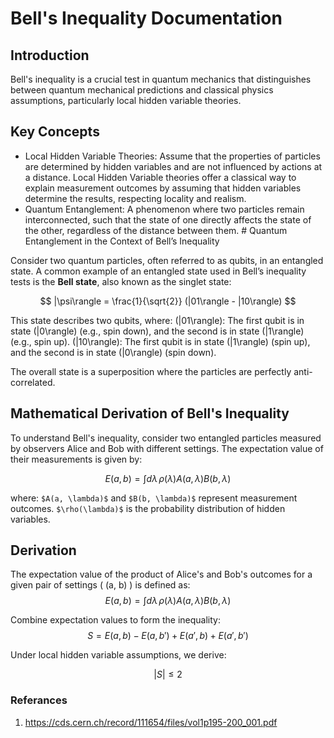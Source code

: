 # Bell's Inequality Documentation

## Introduction
Bell's inequality is a crucial test in quantum mechanics that distinguishes between quantum mechanical predictions and classical physics assumptions, particularly local hidden variable theories.

## Key Concepts
- Local Hidden Variable Theories: Assume that the properties of particles are determined by hidden variables and are not influenced by actions at a distance. Local Hidden Variable   theories offer a classical way to explain measurement outcomes by assuming that hidden variables determine the results, respecting locality and realism.
- Quantum Entanglement: A phenomenon where two particles remain interconnected, such that the state of one directly affects the state of the other, regardless of the distance between them. # Quantum Entanglement in the Context of Bell’s Inequality

Consider two quantum particles, often referred to as qubits, in an entangled state. A common example of an entangled state used in Bell’s inequality tests is the **Bell state**, also known as the singlet state:

$$
|\psi\rangle = \frac{1}{\sqrt{2}} (|01\rangle - |10\rangle)
$$

This state describes two qubits, where:
\(|01\rangle\): The first qubit is in state \(|0\rangle\) (e.g., spin down), and the second is in state \(|1\rangle\) (e.g., spin up).
\(|10\rangle\): The first qubit is in state \(|1\rangle\) (spin up), and the second is in state \(|0\rangle\) (spin down).

The overall state is a superposition where the particles are perfectly anti-correlated.

## Mathematical Derivation of Bell's Inequality

To understand Bell's inequality, consider two entangled particles measured by observers Alice and Bob with different settings. The expectation value of their measurements is given by:

$$ E(a, b) = \int d\lambda \, \rho(\lambda) A(a, \lambda) B(b, \lambda) $$

where:
`$A(a, \lambda)$` and `$B(b, \lambda)$` represent measurement outcomes.
`$\rho(\lambda)$` is the probability distribution of hidden variables.

## Derivation

The expectation value of the product of Alice's and Bob's outcomes for a given pair of settings \( (a, b) \) is defined as:
 $$
 E(a, b) = \int d\lambda \, \rho(\lambda) A(a, \lambda) B(b, \lambda)
 $$

Combine expectation values to form the inequality:
$$
S = E(a, b) - E(a, b') + E(a', b) + E(a', b')
$$

Under local hidden variable assumptions, we derive:

$$
|S| \leq 2
$$


### Referances 
1. https://cds.cern.ch/record/111654/files/vol1p195-200_001.pdf
